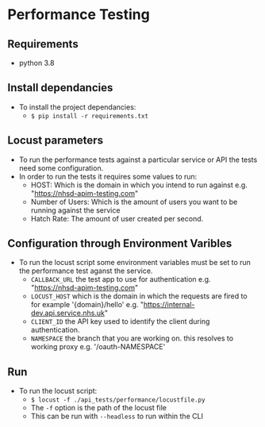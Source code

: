 # Performance Testing

## Requirements
* python 3.8

## Install dependancies

* To install the project dependancies:  
    * ```$ pip install -r requirements.txt ```

## Locust parameters

* To run the performance tests against a particular service or API the tests need some configuration.
* In order to run the tests it requires some values to run:
    * HOST: Which is the domain in which you intend to run against e.g. "https://nhsd-apim-testing.com"
    * Number of Users: Which is the amount of users you want to be running against the service
    * Hatch Rate: The amount of user created per second.

## Configuration through Environment Varibles

* To run the locust script some environment variables must be set to run the performance test aganst the service.
    * ``` CALLBACK_URL ``` the test app to use for authentication e.g. "https://nhsd-apim-testing.com"
    * ``` LOCUST_HOST ``` which is the domain in which the requests are fired to for example '{domain}/hello' e.g. "https://internal-dev.api.service.nhs.uk"
    * ``` CLIENT_ID ``` the API key used to identify the client during authentication.
    * ``` NAMESPACE ``` the branch that you are working on. this resolves to working proxy e.g. '/oauth-NAMESPACE'

## Run

* To run the locust script:
    * ```$ locust -f ./api_tests/performance/locustfile.py```
    * The ``` -f ``` option is the path of the locust file 
    * This can be run with ```--headless``` to run within the CLI
